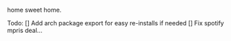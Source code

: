 home sweet home.

Todo: 
[] Add arch package export for easy re-installs if needed
[] Fix spotify mpris deal...
